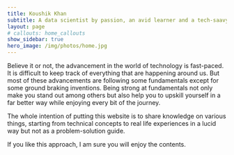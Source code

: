 ```yaml
---
title: Koushik Khan
subtitle: A data scientist by passion, an avid learner and a tech-saavy by heart
layout: page
# callouts: home_callouts
show_sidebar: true
hero_image: /img/photos/home.jpg
---
```


Believe it or not, the advancement in the world of technology is fast-paced. It is difficult to keep track of everything that are happening around us. But most of these advancements are following some fundamentals except for some ground braking inventions. Being strong at fundamentals not only make you stand out among others but also help you to upskill yourself in a far better way while enjoying every bit of the journey. 

The whole intention of putting this website is to share knowledge on various things, starting from technical concepts to real life experiences in a lucid way but not as a problem-solution guide. 

If you like this approach, I am sure you will enjoy the contents.

